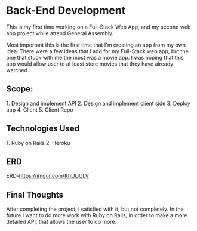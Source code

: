 <h1>Back-End Development</h1>

This is my first time working on a Full-Stack Web App, and my second web app project while attend General Assembly.

Most important this is the first time that I'm creating an app from my own idea. There were a few ideas that I add for my Full-Stack web app, but the one that stuck with me the most was a movie app. I was hoping that this app would allow user to at least store movies that they have already watched.

<h2>Scope:</h2>
1. Design and implement API
2. Design and implement client side
3. Deploy app
4. <a herf="https://mxavier91.github.io/front-end-rails_project/">Client</a>
5. <a herf="https://github.com/mxavier91/front-end-rails_project">Client Repo</a>


<h2>Technologies Used</h2>
1. Ruby on Rails
2. Heroku

<h2>ERD</h2>

ERD-https://imgur.com/KhUDULV

<h2>Final Thoughts</h2>
After completing the project, I satisfied with it, but not completely. In the future I want to do more work with Ruby on Rails, in order to make a more detailed API, that allows the user to do more.

